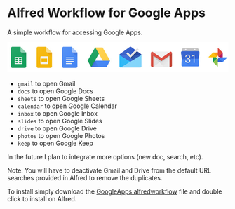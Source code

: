 # Alfred Workflow for Google Apps
A simple workflow for accessing Google Apps.

![Icons](icons.jpg)

* `gmail` to open Gmail
* `docs` to open Google Docs
* `sheets` to open Google Sheets
* `calendar` to open Google Calendar
* `inbox` to open Google Inbox
* `slides` to open Google Slides
* `drive` to open Google Drive
* `photos` to open Google Photos
* `keep` to open Google Keep

In the future I plan to integrate more options (new doc, search, etc).

Note: You will have to deactivate Gmail and Drive from the default URL searches provided in Alfred to remove the duplicates.

To install simply download the [GoogleApps.alfredworkflow](GoogleApps.alfredworkflow?raw=true) file and double click to install on Alfred.

